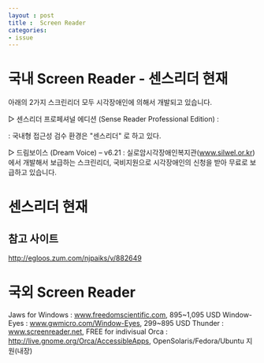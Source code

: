 ```yaml
---
layout : post
title :  Screen Reader
categories: 
- issue
---
```




# 국내 Screen Reader - 센스리더 현재

아래의 2가지 스크린리더 모두 시각장애인에 의해서 개발되고 있습니다.  

▷ 센스리더 프로페셔널 에디션 (Sense Reader Professional Edition)
  : 

  : 국내형 접근성 검수 환경은  "센스리더" 로 하고 있다. 


▷ 드림보이스 (Dream Voice) – v6.21 
  : 실로암시각장애인복지관(www.silwel.or.kr)에서 개발해서 보급하는 스크린리더, 국비지원으로 시각장애인의 신청을 받아 무료로 보급하고 있습니다.


# 센스리더 현재   


## 참고 사이트 
http://egloos.zum.com/njpaiks/v/882649






# 국외 Screen Reader
Jaws for Windows : www.freedomscientific.com, 895~1,095 USD 
Window-Eyes : www.gwmicro.com/Window-Eyes, 299~895 USD 
Thunder : www.screenreader.net, FREE for indivisual 
Orca : http://live.gnome.org/Orca/AccessibleApps, OpenSolaris/Fedora/Ubuntu 지원(내장)







 




